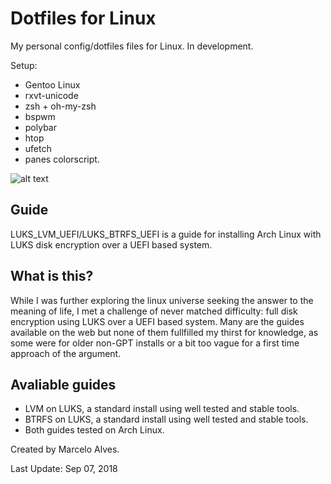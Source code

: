 # Dotfiles for Linux

My personal config/dotfiles files for Linux. In development.

Setup:
- Gentoo Linux
- rxvt-unicode
- zsh + oh-my-zsh
- bspwm
- polybar
- htop
- ufetch
- panes colorscript.


![alt text](https://i.imgur.com/p3cTCjg.png)


## Guide

LUKS_LVM_UEFI/LUKS_BTRFS_UEFI is a guide for installing Arch Linux with LUKS disk encryption over a UEFI based system.

## What is this?

While I was further exploring the linux universe seeking the answer to the meaning of life, I met a challenge of never matched difficulty: full disk encryption using LUKS over a UEFI based system. Many are the guides available on the web but none of them fullfilled my thirst for knowledge, as some were for older non-GPT installs or a bit too vague for a first time approach of the argument.

## Avaliable guides

- LVM on LUKS, a standard install using well tested and stable tools.
- BTRFS on LUKS, a standard install using well tested and stable tools.
- Both guides tested on Arch Linux.



Created by Marcelo Alves.

Last Update: Sep 07, 2018
